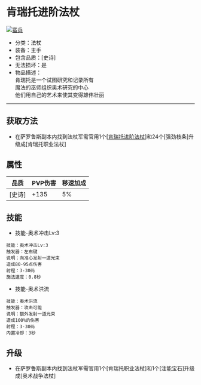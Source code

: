 # 肯瑞托进阶法杖
<a href="https://imgbb.com/"><img src="https://i.ibb.co/1zWzHZY/image.png" alt="蛮兵" border="0"></a>
* 分类：法杖
* 装备：主手
* 包含品质：[史诗]
* 无法损坏：是
* 物品描述：<br/>肯瑞托是一个试图研究和记录所有<br/>魔法的巫师组织奥术研究的中心<br/>他们用自己的艺术来使其变得雄伟壮丽
---
## 获取方法
* 在萨罗鲁斯副本内找到法杖军需官用1个[<a href="https://github.com/LeafletXD/Minecraft-Yuanchu-Server-Wiki/blob/main/Wiki/RPG%E9%81%93%E5%85%B7/%E8%BF%9C%E7%A8%8B%E6%AD%A6%E5%99%A8/%E6%B3%95%E6%9D%96/%E8%82%AF%E7%91%9E%E6%89%98%E8%BF%9B%E9%98%B6%E6%B3%95%E6%9D%96.md">肯瑞托进阶法杖<a/>]和24个[强劲枝条]升级成[肯瑞托职业法杖]
## 属性
|品质|PVP伤害|移速加成|
|----|----|----|
|[史诗]|+135|5%|
## 技能
* 技能-奥术冲击Lv:3
```
技能：奥术冲击Lv:3
触发器：左右键
说明：向准心发射一道光束
造成80-95点伤害
射程：3-30码
施法速度：0.8秒
```
* 技能-奥术洪流
```
技能：奥术洪流
触发器：攻击可能
说明：额外发射一道光束
造成100%的伤害
射程：3-30码
内置冷却：3秒
```
## 升级
* 在萨罗鲁斯副本内找到法杖军需官用1个[肯瑞托职业法杖]和1个[注能宝石]升级成[奥术战争法杖]

